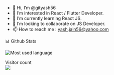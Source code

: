 - 👋 Hi, I’m @gityash56
- 👀 I’m interested in React / Flutter Developer.
- 🌱 I’m currently learning React JS.
- 💞️ I’m looking to collaborate on JS Developer.
- 📫 How to reach me : yash.jain56@yahoo.com



📊 Github Stats 

![Most used language](https://github-readme-stats.vercel.app/api?username=gityash56)
 
<p > 
  Visitor count<br>
  <img src="https://profile-counter.glitch.me/gityash56/count.svg" />
</p>


<!---
gityash56/gityash56 is a ✨ special ✨ repository because its `README.md` (this file) appears on your GitHub profile.
You can click the Preview link to take a look at your changes.
--->
